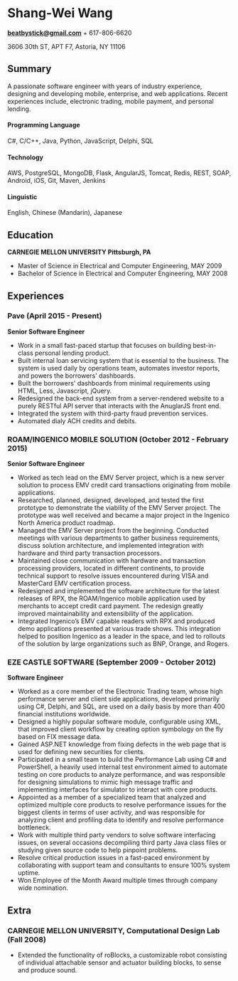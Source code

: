 # Shang-Wei Wang
**beatbystick@gmail.com** + 617-806-6620

3606 30th ST, APT F7, Astoria, NY 11106

## Summary
A passionate software engineer with years of industry experience, designing and developing mobile, enterprise, and web applications.  Recent experiences include, electronic trading, mobile payment, and personal lending.

#### Programming Language
C#, C/C++, Java, Python, JavaScript, Delphi, SQL
#### Technology
AWS, PostgreSQL, MongoDB, Flask, AngularJS, Tomcat, Redis, REST, SOAP, Android, iOS, Git, Maven, Jenkins
#### Linguistic
English, Chinese (Mandarin), Japanese

## Education
**CARNEGIE MELLON UNIVERSITY Pittsburgh, PA**
+ Master of Science in Electrical and Computer Engineering, MAY 2009
+ Bachelor of Science in Electrical and Computer Engineering, MAY 2008

## Experiences
### Pave (April 2015 - Present)
**Senior Software Engineer**
+ Work in a small fast-paced startup that focuses on building best-in-class personal lending product.
+ Built internal loan servicing system that is essential to the business.  The system is used daily by operations team, automates investor reports, and powers the borrowers' dashboards.
+ Built the borrowers' dashboards from minimal requirements using HTML, Less, Javascript, jQuery.
+ Redesigned the back-end system from a server-rendered website to a purely RESTful API server that interacts with the AnuglarJS front end.
+ Integrated the system with third-party fraud prevention services.
+ Automated dialy ACH credits and debits.

### ROAM/INGENICO MOBILE SOLUTION (October 2012 - February 2015)
**Senior Software Engineer**
+ Worked as tech lead on the EMV Server project, which is a new server solution to process EMV credit card transactions originating from mobile applications.
+ Researched, planned, designed, developed, and tested the first prototype to demonstrate the viability of the EMV Server project. The prototype was well received and became a major project in the Ingenico North America product roadmap.
+ Managed the EMV Server project from the beginning. Conducted meetings with various departments to gather business requirements, discuss solution architecture, and implemented integration with hardware and third party transaction processors.
+ Maintained close communication with hardware and transaction processing providers, located in different continents, to provide technical support to resolve issues encountered during VISA and MasterCard EMV certification process.
+ Redesigned and implemented the software architecture for the latest releases of RPX, the ROAM/Ingenico mobile application used by merchants to accept credit card payment. The redesign greatly improved maintainability and extensibility of the application.
+ Integrated Ingenico’s EMV capable readers with RPX and produced demo applications presented at various trade shows. This integration helped to position Ingenico as a leader in the space, and led to rollouts of the solution by large organizations such as BNP, Orange, and Rogers.

### EZE CASTLE SOFTWARE (September 2009 - October 2012)
**Software Engineer**
+ Worked as a core member of the Electronic Trading team, whose high performance server and client side applications, developed primarily using C#, Delphi, and SQL, are used on a daily basis by more than 400 financial institutions worldwide.
+ Designed a highly popular software module, configurable using XML, that improved client workflow by creating option symbology on the fly based on FIX message data.
+ Gained ASP.NET knowledge from fixing defects in the web page that is used for defining new securities for clients.
+ Participated in a small team to build the Performance Lab using C# and PowerShell, a heavily used internal test environment aimed to automate testing on core products to analyze performance, and was responsible for designing simulations to mimic high message traffic and implementing interfaces for simulator to interact with core products.
+ Appointed as a member of a specialized team that analyzed and optimized multiple core products to resolve performance issues for the biggest clients in terms of user activity, and was responsible for analyzing client and profiling data to identify and resolve performance bottleneck.
+ Work with multiple third party vendors to solve software interfacing issues, on several occasions decompiling third party Java class files or studying given source code to help pinpoint problems.
+ Resolve critical production issues in a fast-paced environment by collaborating with support team and consultants to ensure 100% system uptime.
+ Won Employee of the Month Award multiple times through company wide nomination.

## Extra
### CARNEGIE MELLON UNIVERSITY, Computational Design Lab (Fall 2008)
+ Extended the functionality of roBlocks, a customizable robot consisting of individual attachable sensor and actuator building blocks, to sense and produce sound.
